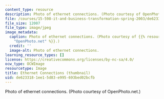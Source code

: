 ```yaml
---
content_type: resource
description: Photo of ethernet connections. (Photo courtesy of OpenPhoto.net.)
file: /courses/15-598-it-and-business-transformation-spring-2003/de6233181ee15d83e995693bed02bcfb_15-598s03-th.jpg
file_size: 12007
file_type: image/jpeg
image_metadata:
  caption: Photo of ethernet connections. (Photo courtesy of {{% resource_link "2fd148dc-3582-4c05-8b5e-be94c07c0498"
    "OpenPhoto.net" %}}.)
  credit: ''
  image-alt: Photo of ethernet connections.
learning_resource_types: []
license: https://creativecommons.org/licenses/by-nc-sa/4.0/
ocw_type: OCWImage
resourcetype: Image
title: Ethernet Connections (thumbnail)
uid: de623318-1ee1-5d83-e995-693bed02bcfb
---
```

Photo of ethernet connections. (Photo courtesy of OpenPhoto.net.)